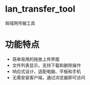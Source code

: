 # lan_transfer_tool
局域网传输工具

# 功能特点
- 简单易用的拖放上传界面
- 文件列表显示，支持下载和删除操作
- 响应式设计，适配电脑、平板和手机
- 无需安装客户端，通过浏览器即可访问
